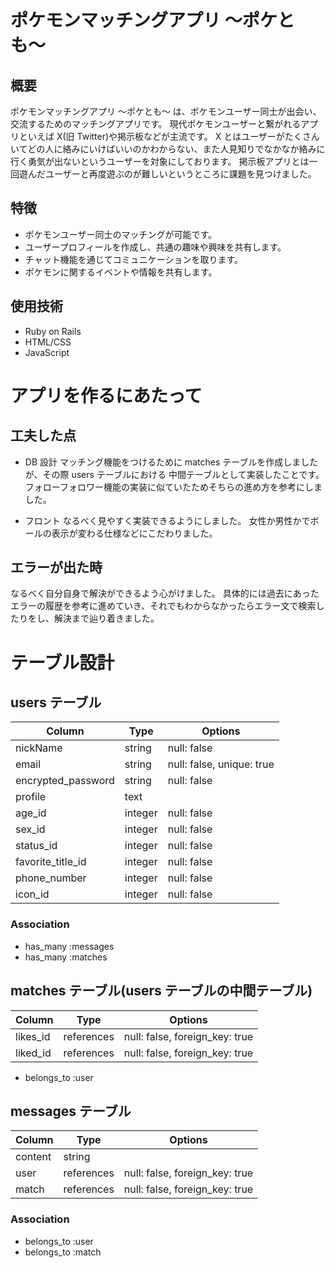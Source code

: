 # ポケモンマッチングアプリ 〜ポケとも〜

## 概要

ポケモンマッチングアプリ 〜ポケとも〜 は、ポケモンユーザー同士が出会い、交流するためのマッチングアプリです。
現代ポケモンユーザーと繋がれるアプリといえば X(旧 Twitter)や掲示板などが主流です。
X とはユーザーがたくさんいてどの人に絡みにいけばいいのかわからない、また人見知りでなかなか絡みに行く勇気が出ないというユーザーを対象にしております。
掲示板アプリとは一回遊んだユーザーと再度遊ぶのが難しいというところに課題を見つけました。

## 特徴

- ポケモンユーザー同士のマッチングが可能です。
- ユーザープロフィールを作成し、共通の趣味や興味を共有します。
- チャット機能を通じてコミュニケーションを取ります。
- ポケモンに関するイベントや情報を共有します。

## 使用技術

- Ruby on Rails
- HTML/CSS
- JavaScript

# アプリを作るにあたって

## 工夫した点

- DB 設計
  マッチング機能をつけるために matches テーブルを作成しましたが、その際 users テーブルにおける
  中間テーブルとして実装したことです。
  フォローフォロワー機能の実装に似ていたためそちらの進め方を参考にしました。

- フロント
  なるべく見やすく実装できるようにしました。
  女性か男性かでボールの表示が変わる仕様などにこだわりました。

## エラーが出た時

なるべく自分自身で解決ができるよう心がけました。
具体的には過去にあったエラーの履歴を参考に進めていき、それでもわからなかったらエラー文で検索したりをし、解決まで辿り着きました。

# テーブル設計

## users テーブル

| Column             | Type    | Options                   |
| ------------------ | ------- | ------------------------- |
| nickName           | string  | null: false               |
| email              | string  | null: false, unique: true |
| encrypted_password | string  | null: false               |
| profile            | text    |                           |
| age_id             | integer | null: false               |
| sex_id             | integer | null: false               |
| status_id          | integer | null: false               |
| favorite_title_id  | integer | null: false               |
| phone_number       | integer | null: false               |
| icon_id            | integer | null: false               |

### Association

- has_many :messages
- has_many :matches

## matches テーブル(users テーブルの中間テーブル)

| Column   | Type       | Options                        |
| -------- | ---------- | ------------------------------ |
| likes_id | references | null: false, foreign_key: true |
| liked_id | references | null: false, foreign_key: true |

- belongs_to :user

## messages テーブル

| Column  | Type       | Options                        |
| ------- | ---------- | ------------------------------ |
| content | string     |                                |
| user    | references | null: false, foreign_key: true |
| match   | references | null: false, foreign_key: true |

### Association

- belongs_to :user
- belongs_to :match
